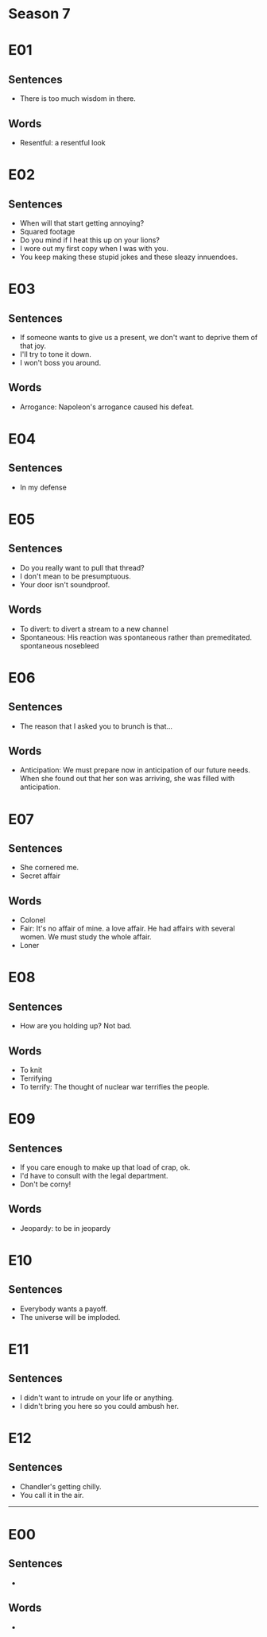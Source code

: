 # Season 7

# E01

## Sentences

- There is too much wisdom in there.

## Words

- Resentful: a resentful look

# E02

## Sentences

- When will that start getting annoying?
- Squared footage
- Do you mind if I heat this up on your lions?
- I wore out my first copy when I was with you.
- You keep making these stupid jokes and these sleazy innuendoes.

# E03

## Sentences

- If someone wants to give us a present, we don't want to deprive them of that joy.
- I'll try to tone it down.
- I won't boss you around.

## Words

- Arrogance: Napoleon's arrogance caused his defeat.

# E04

## Sentences

- In my defense

# E05

## Sentences

- Do you really want to pull that thread?
- I don't mean to be presumptuous.
- Your door isn't soundproof.

## Words

- To divert: to divert a stream to a new channel
- Spontaneous: His reaction was spontaneous rather than premeditated. spontaneous nosebleed

# E06

## Sentences

- The reason that I asked you to brunch is that...

## Words

- Anticipation: We must prepare now in anticipation of our future needs. When she found out that her son was arriving, she was filled with anticipation.

# E07

## Sentences

- She cornered me.
- Secret affair

## Words

- Colonel
- Fair: It's no affair of mine. a love affair. He had affairs with several women. We must study the whole affair.
- Loner

# E08

## Sentences

- How are you holding up? Not bad.

## Words

- To knit
- Terrifying
- To terrify: The thought of nuclear war terrifies the people.

# E09

## Sentences

- If you care enough to make up that load of crap, ok.
- I'd have to consult with the legal department.
- Don't be corny!

## Words

- Jeopardy: to be in jeopardy

# E10

## Sentences

- Everybody wants a payoff.
- The universe will be imploded.

# E11

## Sentences

- I didn't want to intrude on your life or anything.
- I didn't bring you here so you could ambush her.

# E12

## Sentences

- Chandler's getting chilly.
- You call it in the air.

---

# E00

## Sentences

- 

## Words

-
